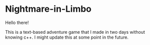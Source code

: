 # Nightmare-in-Limbo
Hello there!

This is a text-based adventure game that I made in two days without knowing c++.
I might update this at some point in the future.

